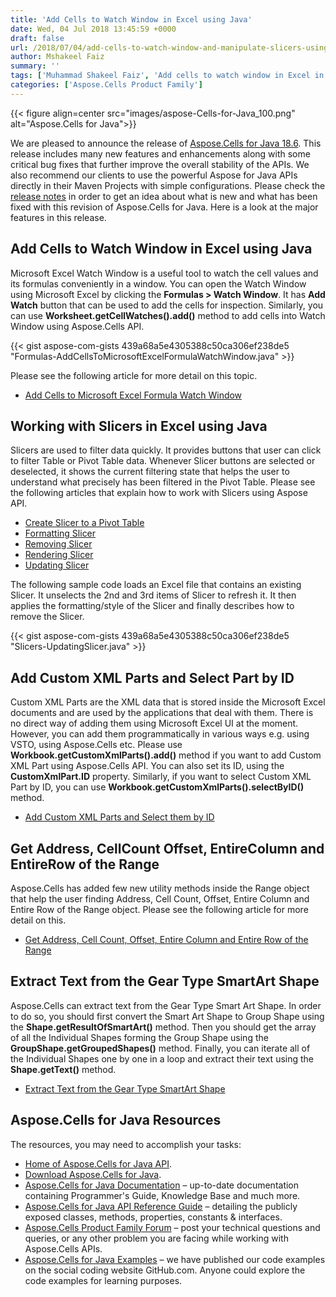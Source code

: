 ```yaml
---
title: 'Add Cells to Watch Window in Excel using Java'
date: Wed, 04 Jul 2018 13:45:59 +0000
draft: false
url: /2018/07/04/add-cells-to-watch-window-and-manipulate-slicers-using-aspose.cells-for-java-18.6/
author: Mshakeel Faiz
summary: ''
tags: ['Muhammad Shakeel Faiz', 'Add cells to watch window in Excel in Java', 'Work with watch windows in Excel in Java']
categories: ['Aspose.Cells Product Family']
---
```




{{< figure align=center src="images/aspose-Cells-for-Java_100.png" alt="Aspose.Cells for Java">}}


We are pleased to announce the release of [Aspose.Cells for Java 18.6][1]. This release includes many new features and enhancements along with some critical bug fixes that further improve the overall stability of the APIs. We also recommend our clients to use the powerful Aspose for Java APIs directly in their Maven Projects with simple configurations. Please check the [release notes][2] in order to get an idea about what is new and what has been fixed with this revision of Aspose.Cells for Java. Here is a look at the major features in this release.

## Add Cells to Watch Window in Excel using Java

Microsoft Excel Watch Window is a useful tool to watch the cell values and its formulas conveniently in a window. You can open the Watch Window using Microsoft Excel by clicking the **Formulas > Watch Window**. It has **Add Watch** button that can be used to add the cells for inspection. Similarly, you can use **Worksheet.getCellWatches().add()** method to add cells into Watch Window using Aspose.Cells API.

{{< gist aspose-com-gists 439a68a5e4305388c50ca306ef238de5 "Formulas-AddCellsToMicrosoftExcelFormulaWatchWindow.java" >}}

Please see the following article for more detail on this topic.

*   [Add Cells to Microsoft Excel Formula Watch Window][3]

## Working with Slicers in Excel using Java

Slicers are used to filter data quickly. It provides buttons that user can click to filter Table or Pivot Table data. Whenever Slicer buttons are selected or deselected, it shows the current filtering state that helps the user to understand what precisely has been filtered in the Pivot Table. Please see the following articles that explain how to work with Slicers using Aspose API.

*   [Create Slicer to a Pivot Table][4]
*   [Formatting Slicer][5]
*   [Removing Slicer][6]
*   [Rendering Slicer][7]
*   [Updating Slicer][8]

The following sample code loads an Excel file that contains an existing Slicer. It unselects the 2nd and 3rd items of Slicer to refresh it. It then applies the formatting/style of the Slicer and finally describes how to remove the Slicer.

{{< gist aspose-com-gists 439a68a5e4305388c50ca306ef238de5 "Slicers-UpdatingSlicer.java" >}}

## Add Custom XML Parts and Select Part by ID

Custom XML Parts are the XML data that is stored inside the Microsoft Excel documents and are used by the applications that deal with them. There is no direct way of adding them using Microsoft Excel UI at the moment. However, you can add them programmatically in various ways e.g. using VSTO, using Aspose.Cells etc. Please use **Workbook.getCustomXmlParts().add()** method if you want to add Custom XML Part using Aspose.Cells API. You can also set its ID, using the **CustomXmlPart.ID** property. Similarly, if you want to select Custom XML Part by ID, you can use **Workbook.getCustomXmlParts().selectByID()** method.

*   [Add Custom XML Parts and Select them by ID][9]

## Get Address, CellCount Offset, EntireColumn and EntireRow of the Range

Aspose.Cells has added few new utility methods inside the Range object that help the user finding Address, Cell Count, Offset, Entire Column and Entire Row of the Range object. Please see the following article for more detail on this.

*   [Get Address, Cell Count, Offset, Entire Column and Entire Row of the Range][10]

## Extract Text from the Gear Type SmartArt Shape

Aspose.Cells can extract text from the Gear Type Smart Art Shape. In order to do so, you should first convert the Smart Art Shape to Group Shape using the **Shape.getResultOfSmartArt()** method. Then you should get the array of all the Individual Shapes forming the Group Shape using the **GroupShape.getGroupedShapes()** method. Finally, you can iterate all of the Individual Shapes one by one in a loop and extract their text using the **Shape.getText()** method.

*   [Extract Text from the Gear Type SmartArt Shape][11]

## Aspose.Cells for Java Resources

The resources, you may need to accomplish your tasks:

*   [Home of Aspose.Cells for Java API][12].
*   [Download Aspose.Cells for Java][13].
*   [Aspose.Cells for Java Documentation][14] – up-to-date documentation containing Programmer's Guide, Knowledge Base and much more.
*   [Aspose.Cells for Java API Reference Guide][15] – detailing the publicly exposed classes, methods, properties, constants & interfaces.
*   [Aspose.Cells Product Family Forum][16] – post your technical questions and queries, or any other problem you are facing while working with Aspose.Cells APIs.
*   [Aspose.Cells for Java Examples][17] – we have published our code examples on the social coding website GitHub.com. Anyone could explore the code examples for learning purposes.




[1]: https://artifact.aspose.com/repo/com/aspose/aspose-cells/18.6/
[2]: https://docs.aspose.com/display/cellsjava/Aspose.Cells+for+Java+18.6+Release+Notes
[3]: https://docs.aspose.com/display/cellsjava/Add+Cells+to+Microsoft+Excel+Formula+Watch+Window
[4]: https://docs.aspose.com/display/cellsjava/Create+Slicer+to+a+Pivot+Table
[5]: https://docs.aspose.com/display/cellsjava/Formatting+Slicer
[6]: https://docs.aspose.com/display/cellsjava/Removing+Slicer
[7]: https://docs.aspose.com/display/cellsjava/Rendering+Slicer
[8]: https://docs.aspose.com/display/cellsjava/Updating+Slicer
[9]: https://docs.aspose.com/display/cellsjava/Add+Custom+XML+Parts+and+Select+them+by+ID
[10]: https://docs.aspose.com/display/cellsjava/Get+Address+Cell+Count+Offset+Entire+Column+and+Entire+Row+of+the+Range
[11]: https://docs.aspose.com/display/cellsjava/Extract+Text+from+the+Gear+Type+SmartArt+Shape
[12]: https://products.aspose.com/cells/java
[13]: https://artifact.aspose.com/repo/com/aspose/aspose-cells/
[14]: https://docs.aspose.com/display/cellsjava/home
[15]: https://apireference.aspose.com/java/cells
[16]: https://forum.aspose.com/c/cells
[17]: https://github.com/aspose-cells/Aspose.Cells-for-Java




